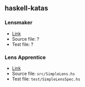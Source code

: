 ## haskell-katas

### Lensmaker
- [Link](https://www.codewars.com/kata/54258ffb430ca2e4b5000239/train/haskell)
- Source file: ?
- Test file: ?

### Lens Apprentice
- [Link](https://www.codewars.com/kata/5cd99b8af446b0000ed8e615/haskell)
- Source file: `src/SimpleLens.hs`
- Test file: `test/SimpleLensSpec.hs`
